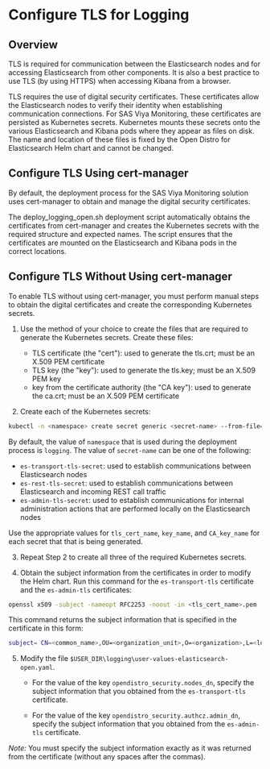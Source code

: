 # Configure TLS for Logging

## Overview

TLS is required for communication between the Elasticsearch nodes and for accessing Elasticsearch from other components. It is also a best practice to use TLS (by using HTTPS) when accessing Kibana from a browser.

TLS requires the use of digital security certificates. These certificates allow the Elasticsearch nodes to verify their identity when establishing communication connections. For SAS Viya Monitoring, these certificates are persisted as Kubernetes secrets. Kubernetes mounts these secrets onto the various Elasticsearch and Kibana pods where they appear as files on disk. The name and location of these files is fixed by the Open Distro for Elasticsearch Helm chart and cannot be changed. 

## Configure TLS Using cert-manager

By default, the deployment process for the SAS Viya Monitoring solution uses cert-manager to obtain and manage the digital security certificates.

The deploy_logging_open.sh deployment script automatically obtains the certificates from cert-manager and creates the Kubernetes secrets with the required structure and expected names. The script ensures that the certificates are mounted on the Elasticsearch and Kibana pods in the correct locations.

## Configure TLS Without Using cert-manager

To enable TLS without using cert-manager, you must perform manual steps to obtain the digital certificates and create the corresponding Kubernetes secrets.

1. Use the method of your choice to create the files that are required to generate the Kubernetes secrets. Create these files:

   - TLS certificate (the "cert"): used to generate the tls.crt; must be an X.509 PEM certificate
   - TLS key (the "key"): used to generate the tls.key; must be an X.509 PEM key
   - key from the certificate authority (the "CA key"): used to generate the ca.crt; must be an X.509 PEM certificate

2. Create each of the Kubernetes secrets:

```bash
kubectl -n <namespace> create secret generic <secret-name> --from-file=tls.crt=<tls_cert_name>.pem --from-file=tls.key=<key_name>.key --from-file=ca.crt=<CA_key_name>.pem
```

By default, the value of `namespace` that is used during the deployment process is `logging`. The value of `secret-name` can be one of the following:

   - `es-transport-tls-secret`: used to establish communications between Elasticsearch nodes
   - `es-rest-tls-secret`: used to establish communications between Elasticsearch and incoming REST call traffic
   - `es-admin-tls-secret`: used to establish communications for internal administration actions that are performed locally on the Elasticsearch nodes

Use the appropriate values for `tls_cert_name`, `key_name`, and `CA_key_name` for each secret that that is being generated.

3. Repeat Step 2 to create all three of the required Kubernetes secrets.

4. Obtain the subject information from the certificates in order to modify the Helm chart. Run this command for the `es-transport-tls` certificate and the `es-admin-tls` certificates:

```bash
openssl x509 -subject -nameopt RFC2253 -noout -in <tls_cert_name>.pem
```

This command returns the subject information that is specified in the certificate in this form:

```bash
subject= CN=<common_name>,OU=<organization_unit>,O=<organization>,L=<location>,C=XX
```

5. Modify the file `$USER_DIR\logging\user-values-elasticsearch-open.yaml`.

   - For the value of the key `opendistro_security.nodes_dn`, specify the subject information that you obtained from the `es-transport-tls` certificate.

   - For the value of the key `opendistro_security.authcz.admin_dn`, specify the subject information that you obtained from the `es-admin-tls` certificate.

*Note:* You must specify the subject information exactly as it was returned from the certificate (without any spaces after the commas). 